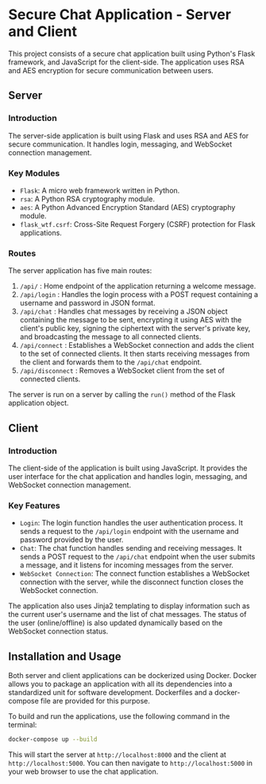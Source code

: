# Secure Chat Application - Server and Client

This project consists of a secure chat application built using Python's Flask framework, and JavaScript for the client-side. The application uses RSA and AES encryption for secure communication between users.

## Server

### Introduction
The server-side application is built using Flask and uses RSA and AES for secure communication. It handles login, messaging, and WebSocket connection management.

### Key Modules
- `Flask`: A micro web framework written in Python.
- `rsa`: A Python RSA cryptography module.
- `aes`: A Python Advanced Encryption Standard (AES) cryptography module.
- `flask_wtf.csrf`: Cross-Site Request Forgery (CSRF) protection for Flask applications.

### Routes
The server application has five main routes:

1. `/api/` : Home endpoint of the application returning a welcome message.
2. `/api/login` : Handles the login process with a POST request containing a username and password in JSON format.
3. `/api/chat` : Handles chat messages by receiving a JSON object containing the message to be sent, encrypting it using AES with the client's public key, signing the ciphertext with the server's private key, and broadcasting the message to all connected clients.
4. `/api/connect` : Establishes a WebSocket connection and adds the client to the set of connected clients. It then starts receiving messages from the client and forwards them to the `/api/chat` endpoint.
5. `/api/disconnect` : Removes a WebSocket client from the set of connected clients.

The server is run on a server by calling the `run()` method of the Flask application object.

## Client

### Introduction
The client-side of the application is built using JavaScript. It provides the user interface for the chat application and handles login, messaging, and WebSocket connection management.

### Key Features
- `Login`: The login function handles the user authentication process. It sends a request to the `/api/login` endpoint with the username and password provided by the user.
- `Chat`: The chat function handles sending and receiving messages. It sends a POST request to the `/api/chat` endpoint when the user submits a message, and it listens for incoming messages from the server.
- `WebSocket Connection`: The connect function establishes a WebSocket connection with the server, while the disconnect function closes the WebSocket connection.

The application also uses Jinja2 templating to display information such as the current user's username and the list of chat messages. The status of the user (online/offline) is also updated dynamically based on the WebSocket connection status.

## Installation and Usage
Both server and client applications can be dockerized using Docker. Docker allows you to package an application with all its dependencies into a standardized unit for software development. Dockerfiles and a docker-compose file are provided for this purpose.

To build and run the applications, use the following command in the terminal:

```bash
docker-compose up --build
```

This will start the server at `http://localhost:8000` and the client at `http://localhost:5000`. You can then navigate to `http://localhost:5000` in your web browser to use the chat application.
